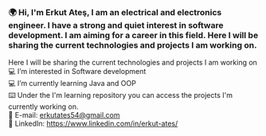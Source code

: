 ### 🌍 Hi, I'm Erkut Ateş, I am an electrical and electronics engineer. I have a strong and quiet interest in software development. I am aiming for a career in this field.  Here I will be sharing the current technologies and projects I am working on.
Here I will be sharing the current technologies and projects I am working on
💻 I’m interested in Software development  
💻  I’m currently learning Java and OOP  
⌨️  Under the I'm learning repository you can access the projects I'm currently working on.  
💫  E-mail: erkutates54@gmail.com  
💫  LinkedIn: https://www.linkedin.com/in/erkut-ates/  

<!---
ErkutAtes/ErkutAtes is a ✨ special ✨ repository because its `README.md` (this file) appears on your GitHub profile.
You can click the Preview link to take a look at your changes.
--->
